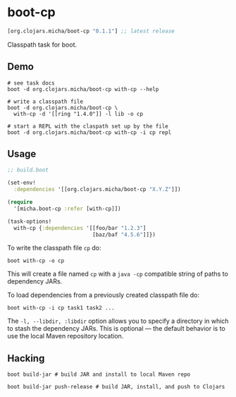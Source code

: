 # boot-cp

[](dependency)
```clojure
[org.clojars.micha/boot-cp "0.1.1"] ;; latest release
```
[](/dependency)

Classpath task for boot.

## Demo

```shell
# see task docs
boot -d org.clojars.micha/boot-cp with-cp --help
```
```shell
# write a classpath file
boot -d org.clojars.micha/boot-cp \
  with-cp -d '[[ring "1.4.0"]] -l lib -o cp
```
```shell
# start a REPL with the claspath set up by the file
boot -d org.clojars.micha/boot-cp with-cp -i cp repl
```

## Usage

```clojure
;; build.boot

(set-env!
  :dependencies '[[org.clojars.micha/boot-cp "X.Y.Z"]])

(require
  '[micha.boot-cp :refer [with-cp]])

(task-options!
  with-cp {:dependencies '[[foo/bar "1.2.3"]
                           [baz/baf "4.5.6"]]})
```

To write the classpath file `cp` do:

```
boot with-cp -o cp
```

This will create a file named `cp` with a `java -cp` compatible string of paths
to dependency JARs.

To load dependencies from a previously created classpath file do:

```
boot with-cp -i cp task1 task2 ...
```

The `-l, --libdir, :libdir` option allows you to specify a directory in which
to stash the dependency JARs. This is optional &mdash; the default behavior is
to use the local Maven repository location.

## Hacking

```shell
boot build-jar # build JAR and install to local Maven repo
```
```shell
boot build-jar push-release # build JAR, install, and push to Clojars
```
